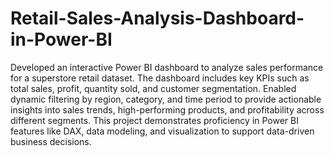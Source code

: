 # Retail-Sales-Analysis-Dashboard-in-Power-BI

Developed an interactive Power BI dashboard to analyze sales performance for a superstore retail dataset. The dashboard includes key KPIs such as total sales, profit, quantity sold, and customer segmentation. Enabled dynamic filtering by region, category, and time period to provide actionable insights into sales trends, high-performing products, and profitability across different segments. This project demonstrates proficiency in Power BI features like DAX, data modeling, and visualization to support data-driven business decisions.

